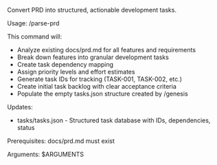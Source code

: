Convert PRD into structured, actionable development tasks.

Usage: /parse-prd

This command will:
- Analyze existing docs/prd.md for all features and requirements
- Break down features into granular development tasks
- Create task dependency mapping
- Assign priority levels and effort estimates
- Generate task IDs for tracking (TASK-001, TASK-002, etc.)
- Create initial task backlog with clear acceptance criteria
- Populate the empty tasks.json structure created by /genesis

Updates:
- tasks/tasks.json - Structured task database with IDs, dependencies, status

Prerequisites: docs/prd.md must exist

Arguments: $ARGUMENTS